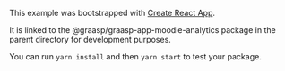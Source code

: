 This example was bootstrapped with [Create React App](https://github.com/facebook/create-react-app).

It is linked to the @graasp/graasp-app-moodle-analytics package in the parent directory for development purposes.

You can run `yarn install` and then `yarn start` to test your package.
